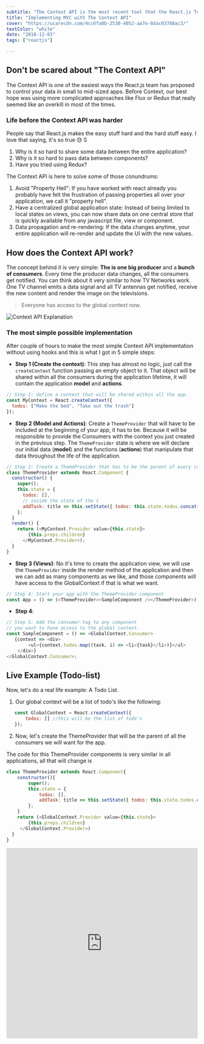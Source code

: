 ```yaml
---
subtitle: "The Context API is the most recent tool that the React.js Team has made available to handle your application data flow. It is the perfect companion for building small to mid-sized applications without the need of Flux or Redux"
title: "Implementing MVC with The Context API"
cover: "https://ucarecdn.com/4cc6fa0b-2530-4052-aa7e-8dac03788ac3/"
textColor: "white"
date: "2018-12-03"
tags: ["reactjs"]

---
```


## Don't be scared about "The Context API"

The Context API is one of the easiest ways the React.js team has proposed to control your data in small to mid-sized apps. Before Context, our best hope was using more complicated approaches like Flux or Redux that really seemed like an overkill in most of the times.

### Life before the Context API was harder

People say that React.js makes the easy stuff hard and the hard stuff easy. I love that saying, it's so true :sweat: S

1. Why is it so hard to share some data between the entire application?
2. Why is it so hard to pass data between components?
3. Have you tried using Redux? 

The Context API is here to solve some of those conundrums:

1. Avoid "Property Hell": If you have worked with react already you probably have felt the frustration of passing properties all over your application, we call it "property hell". 
2. Have a centralized global application state: Instead of being limited to local states on views, you can now share data on one central store that is quickly available from any javascript file, view or component.
3. Data propagation and re-rendering: If the data changes anytime, your entire application will re-render and update the UI with the new values.

## How does the Context API work?

The concept behind it is very simple: **The is one big producer** and a **bunch of consumers**. Every time the producer data changes, all the consumers get notified. You can think about it very similar to how TV Networks work. One TV channel emits a data signal and all TV antennas get notified, receive the new content and render the image on the televisions. 

> Everyone has access to the global context now.

![Context API Explanation](https://ucarecdn.com/72fe5361-5b2a-460f-8c2a-2d376616abf6/)

### The most simple possible implementation

After couple of hours to make the most simple Context API implementation without using hooks and this is what I got in 5 simple steps:

- **Step 1 (Create the context)**: This step has almost no logic, just call the `createContext` function passing an empty object to it. That object will be shared within all the consumers during the application lifetime, it will contain the application **model** and **actions**.
```js
// Step 1: define a context that will be shared within all the app.
const MyContext = React.createContext({
  todos: ["Make the bed", "Take out the trash"]
});
```
- **Step 2 (Model and Actions)**: Create a `ThemeProvider` that will have to be included at the beginning of your app, it has to be. Because it will be responsible to provide the Consumers with the context you just created in the previous step. The `ThemeProvider` state is where we will declare our initial data (**model**) and the functions (**actions**) that manipulate that data throughout the life of the application.
```js
// Step 2: Create a ThemeProvider that has to be the parent of every consumer.
class ThemeProvider extends React.Component {
  constructor() {
    super();
    this.state = {
      todos: [],
      // inside the state of the t
      addTask: title => this.setState({ todos: this.state.todos.concat(title) })
    };
  }
  render() {
    return (<MyContext.Provider value={this.state}>
        {this.props.children}
      </MyContext.Provider>);
  }
}
```
- **Step 3 (Views)**:  No it's time to create the application view, we will use the `ThemeProvider` inside the render method of the application and then we can add as many components as we like, and those components will have access to the GlobalContext if that is what we want.
```js
// Step 4: Start your app with the ThemeProvider component 
const App = () => (<ThemeProvider><SampleComponent /></ThemeProvider>);
```
- **Step 4**:

```js
// Step 5: Add the consumer tag to any component 
// you want to have access to the global context.
const SampleComponent = () => <GlobalContext.Consumer>
   {context => <div>
		<ul>{context.todos.map((task, i) => <li>{task}</li>)}</ul>
	</div>}
</GlobalContext.Consumer>;
```

## Live Example (Todo-list)

Now, let's do a real life example: A Todo List.

1) Our global context will be a list of todo's like the following:

 ```js
	const GlobalContext = React.createContext({
		todos: [] //this will be the list of todo's
	});
 ```

2) Now, let's create the ThemeProvider that will be the parent of all the consumers we will want for the app. 

The code for this ThemeProvider components is very similar in all applications, all that will change is 

```js
class ThemeProvider extends React.Component{
	constructor(){
		super();
		this.state = { 
			todos: [],
			addTask: title => this.setState({ todos: this.state.todos.concat(title) })
		};
	}
    return (<GlobalContext.Provider value={this.state}>
        {this.props.children}
     </GlobalContext.Provider>)
  }
}
```
<iframe src="https://codesandbox.io/embed/w75wq6v01k?hidenavigation=1&view=editor" style="width:100%; height:500px; border:0; border-radius: 4px; overflow:hidden;" sandbox="allow-modals allow-forms allow-popups allow-scripts allow-same-origin"></iframe>


<!--stackedit_data:
eyJoaXN0b3J5IjpbMTI0NzU1MTEzMiwyODA4ODQ3OCwxMzM5ND
kwOTIyLC0zNTIyOTU3MjAsLTE1NDkyNzc3MjYsNTc1NTYyMTc5
LC0xNjczMDgzODY2XX0=
-->